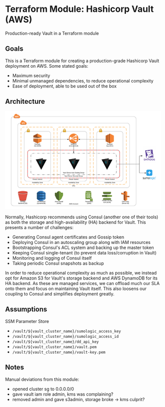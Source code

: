# Terraform Module: Hashicorp Vault (AWS)

Production-ready Vault in a Terraform module

## Goals

This is a Terraform module for creating a production-grade Hashicorp Vault deployment on AWS. Some stated goals:

- Maximum security
- Minimal unmanaged dependencies, to reduce operational complexity
- Ease of deployment, able to be used out of the box

## Architecture

![Vault Architecture Diagram](/assets/architecture.png?raw=true)

Normally, Hashicorp recommends using Consul (another one of their tools) as both the storage and high-availability (HA) backend for Vault. This presents a number of challenges:

- Generating Consul agent certificates and Gossip token
- Deploying Consul in an autoscaling group along with IAM resources
- Bootstrapping Consul's ACL system and backing up the master token
- Keeping Consul single-tenant (to prevent data loss/corruption in Vault)
- Monitoring and logging of Consul itself
- Taking periodic Consul snapshots as backup

In order to reduce operational complexity as much as possible, we instead opt for Amazon S3 for Vault's storage backend and AWS DynamoDB for its HA backend. As these are managed services, we can offload much our SLA onto them and focus on maintaining Vault itself. This also loosens our coupling to Consul and simplifies deployment greatly.

## Assumptions

SSM Parameter Store

- `/vault/${vault_cluster_name}/sumologic_access_key`
- `/vault/${vault_cluster_name}/sumologic_access_id`
- `/vault/${vault_cluster_name}/dd_api_key`
- `/vault/${vault_cluster_name}/vault.pem`
- `/vault/${vault_cluster_name}/vault-key.pem`

## Notes

Manual deviations from this module:

- opened cluster sg to 0.0.0.0/0
- gave vault iam role admin, kms was complaining?
- removed admin and gave s3admin, storage broke -> kms culprit?
